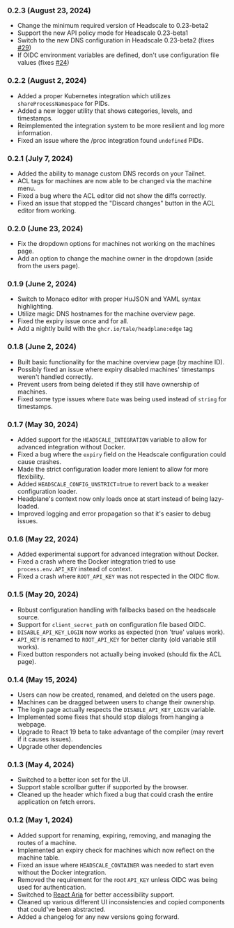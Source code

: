 ### 0.2.3 (August 23, 2024)
- Change the minimum required version of Headscale to 0.23-beta2
- Support the new API policy mode for Headscale 0.23-beta1
- Switch to the new DNS configuration in Headscale 0.23-beta2 (fixes [#29](https://github.com/tale/headplane/issues/29))
- If OIDC environment variables are defined, don't use configuration file values (fixes [#24](https://github.com/tale/headplane/issues/24))

### 0.2.2 (August 2, 2024)
- Added a proper Kubernetes integration which utilizes `shareProcessNamespace` for PIDs.
- Added a new logger utility that shows categories, levels, and timestamps.
- Reimplemented the integration system to be more resilient and log more information.
- Fixed an issue where the /proc integration found `undefined` PIDs.

### 0.2.1 (July 7, 2024)
- Added the ability to manage custom DNS records on your Tailnet.
- ACL tags for machines are now able to be changed via the machine menu.
- Fixed a bug where the ACL editor did not show the diffs correctly.
- Fixed an issue that stopped the "Discard changes" button in the ACL editor from working.

### 0.2.0 (June 23, 2024)
- Fix the dropdown options for machines not working on the machines page.
- Add an option to change the machine owner in the dropdown (aside from the users page).

### 0.1.9 (June 2, 2024)
- Switch to Monaco editor with proper HuJSON and YAML syntax highlighting.
- Utilize magic DNS hostnames for the machine overview page.
- Fixed the expiry issue once and for all.
- Add a nightly build with the `ghcr.io/tale/headplane:edge` tag

### 0.1.8 (June 2, 2024)
- Built basic functionality for the machine overview page (by machine ID).
- Possibly fixed an issue where expiry disabled machines' timestamps weren't handled correctly.
- Prevent users from being deleted if they still have ownership of machines.
- Fixed some type issues where `Date` was being used instead of `string` for timestamps.

### 0.1.7 (May 30, 2024)
- Added support for the `HEADSCALE_INTEGRATION` variable to allow for advanced integration without Docker.
- Fixed a bug where the `expiry` field on the Headscale configuration could cause crashes.
- Made the strict configuration loader more lenient to allow for more flexibility.
- Added `HEADSCALE_CONFIG_UNSTRICT`=true to revert back to a weaker configuration loader.
- Headplane's context now only loads once at start instead of being lazy-loaded.
- Improved logging and error propagation so that it's easier to debug issues.

### 0.1.6 (May 22, 2024)
- Added experimental support for advanced integration without Docker.
- Fixed a crash where the Docker integration tried to use `process.env.API_KEY` instead of context.
- Fixed a crash where `ROOT_API_KEY` was not respected in the OIDC flow.

### 0.1.5 (May 20, 2024)
- Robust configuration handling with fallbacks based on the headscale source.
- Support for `client_secret_path` on configuration file based OIDC.
- `DISABLE_API_KEY_LOGIN` now works as expected (non 'true' values work).
- `API_KEY` is renamed to `ROOT_API_KEY` for better clarity (old variable still works).
- Fixed button responders not actually being invoked (should fix the ACL page).

### 0.1.4 (May 15, 2024)

- Users can now be created, renamed, and deleted on the users page.
- Machines can be dragged between users to change their ownership.
- The login page actually respects the `DISABLE_API_KEY_LOGIN` variable.
- Implemented some fixes that should stop dialogs from hanging a webpage.
- Upgrade to React 19 beta to take advantage of the compiler (may revert if it causes issues).
- Upgrade other dependencies

### 0.1.3 (May 4, 2024)

- Switched to a better icon set for the UI.
- Support stable scrollbar gutter if supported by the browser.
- Cleaned up the header which fixed a bug that could crash the entire application on fetch errors.

### 0.1.2 (May 1, 2024)

- Added support for renaming, expiring, removing, and managing the routes of a machine.
- Implemented an expiry check for machines which now reflect on the machine table.
- Fixed an issue where `HEADSCALE_CONTAINER` was needed to start even without the Docker integration.
- Removed the requirement for the root `API_KEY` unless OIDC was being used for authentication.
- Switched to [React Aria](https://react-spectrum.adobe.com/react-aria/) for better accessibility support.
- Cleaned up various different UI inconsistencies and copied components that could've been abstracted.
- Added a changelog for any new versions going forward.

